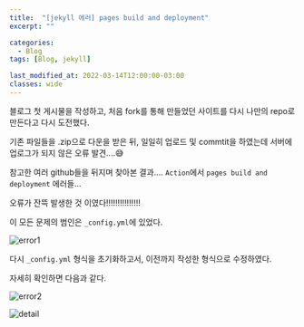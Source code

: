 ```yaml
---
title:  "[jekyll 에러] pages build and deployment"
excerpt: ""

categories:
  - Blog
tags: [Blog, jekyll]

last_modified_at: 2022-03-14T12:00:00-03:00
classes: wide
---
```


블로그 첫 게시물을 작성하고, 처음 fork를 통해 만들었던 사이트를 다시 나만의 repo로 만든다고 다시 도전했다.

기존 파일들을 .zip으로 다운을 받은 뒤, 일일히 업로드 및 commtit을 하였는데 서버에 업로그가 되지 않은 오류 발견....😅

참고한 여러 github들을 뒤지며 찾아본 결과.... `Action`에서 `pages build and deployment` 에러들... 

오류가 잔뜩 발생한 것 이였다!!!!!!!!!!!!!!!

이 모든 문제의 범인은 `_config.yml`에 있었다. 

![error1](https://user-images.githubusercontent.com/84653623/158160359-dd3d61fc-7551-42e3-a2f3-bae63f9ca6f4.png)

다시 `_config.yml` 형식을 초기화하고서, 이전까지 작성한 형식으로 수정하였다.

자세히 확인하면 다음과 같다.

![error2](https://user-images.githubusercontent.com/84653623/158160666-8f38e45b-ccc2-4640-b413-a77888b419cd.png)

![detail](https://user-images.githubusercontent.com/84653623/158162938-c700fa99-f79c-4608-8dc1-79680ee4035e.png)

